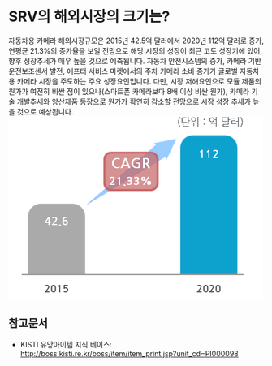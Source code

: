 # SRV의 해외시장의 크기는?
자동차용 카메라 해외시장규모은 2015년 42.5억 달러에서 2020년 112억 달러로 증가, 연평균 21.3%의 증가율을 보일 전망으로 해당 시장의 성장이 최근 고도 성장기에 있어, 향후 성장추세가 매우 높을 것으로 예측됩니다.
자동차 안전시스템의 증가, 카메라 기반 운전보조센서 발전, 에프터 서비스 마켓에서의 주차 카메라 소비 증가가 글로벌 자동차용 카메라 시장을 주도하는 주요 성장요인입니다.
다만, 시장 저해요인으로 모듈 제품의 원가가 여전히 비싼 점이 있으나(스마트폰 카메라보다 8배 이상 비싼 원가), 카메라 기술 개발추세와 양산제품 등장으로 원가가 확연히 감소할 전망으로 시장 성장 추세가 높을 것으로 예상됩니다.
![ ](./images/SRV_Q12_1_1.PNG) 

## 참고문서
- KISTI 유망아이템 지식 베이스: http://boss.kisti.re.kr/boss/item/item_print.jsp?unit_cd=PI000098